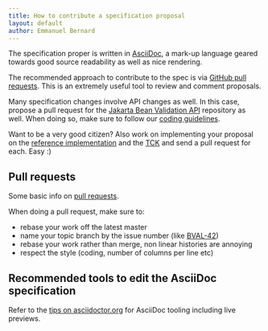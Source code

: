 ```yaml
---
title: How to contribute a specification proposal
layout: default
author: Emmanuel Bernard
---
```


The specification proper is written in [AsciiDoc](http://www.methods.co.nz/asciidoc/), a mark-up language geared towards good source readability as well as nice rendering.

The recommended approach to contribute to the spec is via
[GitHub pull requests](http://help.github.com/send-pull-requests/).
This is an extremely useful tool to review and comment proposals.

Many specification changes involve API changes as well. In this case, propose a pull
request for the [Jakarta Bean Validation API](https://github.com/eclipse-ee4j/beanvalidation-api)
repository as well. When doing so, make sure to follow our [coding guidelines](/contribute/coding).

Want to be a very good citizen? Also work on implementing your proposal on the
[reference implementation](https://github.com/hibernate/hibernate-validator) and the
[TCK](https://github.com/eclipse-ee4j/beanvalidation-tck) and send a pull request for each. Easy :)

## Pull requests

Some basic info on [pull requests](http://help.github.com/send-pull-requests/).

When doing a pull request, make sure to:

* rebase your work off the latest master
* name your topic branch by the issue number
  (like [BVAL-42](https://hibernate.atlassian.net/browse/BVAL-42))
* rebase your work rather than merge, non linear histories are annoying
* respect the style (coding, number of columns per line etc)

## Recommended tools to edit the AsciiDoc specification

Refer to the [tips on asciidoctor.org](http://asciidoctor.org/docs/editing-asciidoc-with-live-preview/) for AsciiDoc tooling including live previews.
